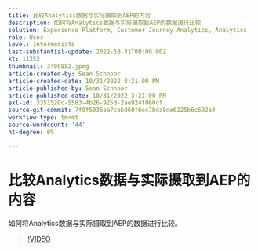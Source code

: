 ```yaml
---
title: 比较Analytics数据与实际摄取到AEP的内容
description: 如何将Analytics数据与实际摄取到AEP的数据进行比较
solution: Experience Platform, Customer Journey Analytics, Analytics
role: User
level: Intermediate
last-substantial-update: 2022-10-31T00:00:00Z
kt: 11252
thumbnail: 3409882.jpeg
article-created-by: Sean Schnoor
article-created-date: 10/31/2022 3:21:00 PM
article-published-by: Sean Schnoor
article-published-date: 10/31/2022 3:21:00 PM
exl-id: 3351520c-5583-4b26-925d-2ae924f060cf
source-git-commit: 7f0f5035ea7cebd60f6ec7bda9de6225b6c602a4
workflow-type: tm+mt
source-wordcount: '44'
ht-degree: 0%

---
```


# 比较Analytics数据与实际摄取到AEP的内容

如何将Analytics数据与实际摄取到AEP的数据进行比较。

>[!VIDEO](https://video.tv.adobe.com/v/3409882/?quality=12&learn=on)
